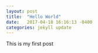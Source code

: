```yaml
---
layout: post
title:  "Hello World"
date:   2017-04-18 16:16:13 -0400
categories: jekyll update
---
```


This is my first post

